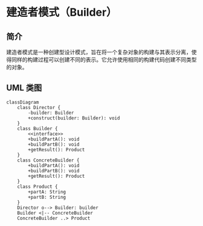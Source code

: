 # 建造者模式（Builder）

## 简介

建造者模式是一种创建型设计模式，旨在将一个复杂对象的构建与其表示分离，使得同样的构建过程可以创建不同的表示。它允许使用相同的构建代码创建不同类型的对象。

## UML 类图

```mermaid
classDiagram
    class Director {
        -builder: Builder
        +construct(builder: Builder): void
    }
    class Builder {
        <<interface>>
        +buildPartA(): void
        +buildPartB(): void
        +getResult(): Product
    }
    class ConcreteBuilder {
        +buildPartA(): void
        +buildPartB(): void
        +getResult(): Product
    }
    class Product {
        +partA: String
        +partB: String
    }
    Director o--> Builder: builder
    Builder <|-- ConcreteBuilder
    ConcreteBuilder ..> Product
```